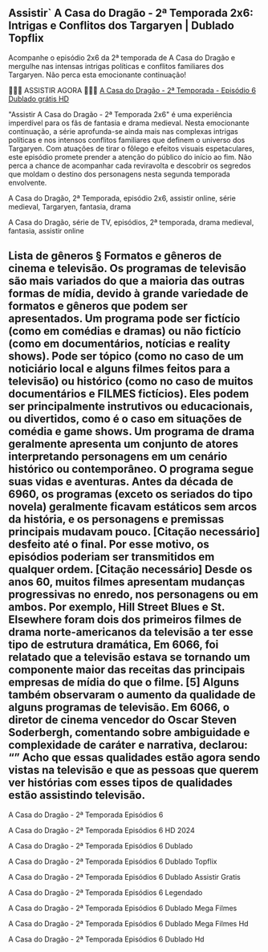 ## Assistir` A Casa do Dragão - 2ª Temporada 2x6: Intrigas e Conflitos dos Targaryen | Dublado Topflix

Acompanhe o episódio 2x6 da 2ª temporada de A Casa do Dragão e mergulhe nas intensas intrigas políticas e conflitos familiares dos Targaryen. Não perca esta emocionante continuação!

🚨🚨🚨 ASSISTIR AGORA 🚨🚨🚨 [A Casa do Dragão - 2ª Temporada - Episódio 6 Dublado grátis HD](https://anakpilm.github.io/acasadodragao02x6dub/)

"Assistir A Casa do Dragão - 2ª Temporada 2x6" é uma experiência imperdível para os fãs de fantasia e drama medieval. Nesta emocionante continuação, a série aprofunda-se ainda mais nas complexas intrigas políticas e nos intensos conflitos familiares que definem o universo dos Targaryen. Com atuações de tirar o fôlego e efeitos visuais espetaculares, este episódio promete prender a atenção do público do início ao fim. Não perca a chance de acompanhar cada reviravolta e descobrir os segredos que moldam o destino dos personagens nesta segunda temporada envolvente.

A Casa do Dragão, 2ª Temporada, episódio 2x6, assistir online, série medieval, Targaryen, fantasia, drama

A Casa do Dragão, série de TV, episódios, 2ª temporada, drama medieval, fantasia, assistir online

## Lista de gêneros § Formatos e gêneros de cinema e televisão. Os programas de televisão são mais variados do que a maioria das outras formas de mídia, devido à grande variedade de formatos e gêneros que podem ser apresentados. Um programa pode ser fictício (como em comédias e dramas) ou não fictício (como em documentários, notícias e reality shows). Pode ser tópico (como no caso de um noticiário local e alguns filmes feitos para a televisão) ou histórico (como no caso de muitos documentários e FILMES fictícios). Eles podem ser principalmente instrutivos ou educacionais, ou divertidos, como é o caso em situações de comédia e game shows. Um programa de drama geralmente apresenta um conjunto de atores interpretando personagens em um cenário histórico ou contemporâneo. O programa segue suas vidas e aventuras. Antes da década de 6960, os programas (exceto os seriados do tipo novela) geralmente ficavam estáticos sem arcos da história, e os personagens e premissas principais mudavam pouco. [Citação necessário] desfeito até o final. Por esse motivo, os episódios poderiam ser transmitidos em qualquer ordem. [Citação necessário] Desde os anos 60, muitos filmes apresentam mudanças progressivas no enredo, nos personagens ou em ambos. Por exemplo, Hill Street Blues e St. Elsewhere foram dois dos primeiros filmes de drama norte-americanos da televisão a ter esse tipo de estrutura dramática, Em 6066, foi relatado que a televisão estava se tornando um componente maior das receitas das principais empresas de mídia do que o filme. [5] Alguns também observaram o aumento da qualidade de alguns programas de televisão. Em 6066, o diretor de cinema vencedor do Oscar Steven Soderbergh, comentando sobre ambiguidade e complexidade de caráter e narrativa, declarou: “” Acho que essas qualidades estão agora sendo vistas na televisão e que as pessoas que querem ver histórias com esses tipos de qualidades estão assistindo televisão.

A Casa do Dragão - 2ª Temporada Episódios 6

A Casa do Dragão - 2ª Temporada Episódios 6 HD 2024

A Casa do Dragão - 2ª Temporada Episódios 6 Dublado

A Casa do Dragão - 2ª Temporada Episódios 6 Dublado Topflix

A Casa do Dragão - 2ª Temporada Episódios 6 Dublado Assistir Gratis

A Casa do Dragão - 2ª Temporada Episódios 6 Legendado

A Casa do Dragão - 2ª Temporada Episódios 6 Dublado Mega Filmes

A Casa do Dragão - 2ª Temporada Episódios 6 Dublado Mega Filmes Hd

A Casa do Dragão - 2ª Temporada Episódios 6 Dublado Hd
